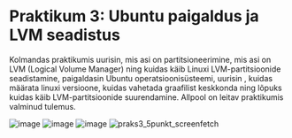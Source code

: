 # Praktikum 3: Ubuntu paigaldus ja LVM seadistus 

Kolmandas praktikumis uurisin, mis asi on partitsioneerimine, mis asi on LVM (Logical Volume Manager) ning kuidas käib Linuxi LVM-partitsioonide seadistamine, paigaldasin Ubuntu operatsioonisüsteemi, uurisin , kuidas määrata linuxi versioone, kuidas vahetada graafilist keskkonda ning lõpuks kuidas käib LVM-partitsioonide suurendamine. Allpool on leitav praktikumis valminud tulemus.








![image](https://github.com/user-attachments/assets/df15c1f5-77ec-4c2f-9d0f-247c8c358aa1)
![image](https://github.com/user-attachments/assets/393093c3-b346-4ca2-9b70-4f5b9bd73d95)
![image](https://github.com/user-attachments/assets/ce8c7116-b1b9-4ad1-a4d6-c6bf74005fd4)
![praks3_5punkt_screenfetch](https://github.com/user-attachments/assets/f037e0eb-b585-4d5f-8e39-6a6d18917428)

